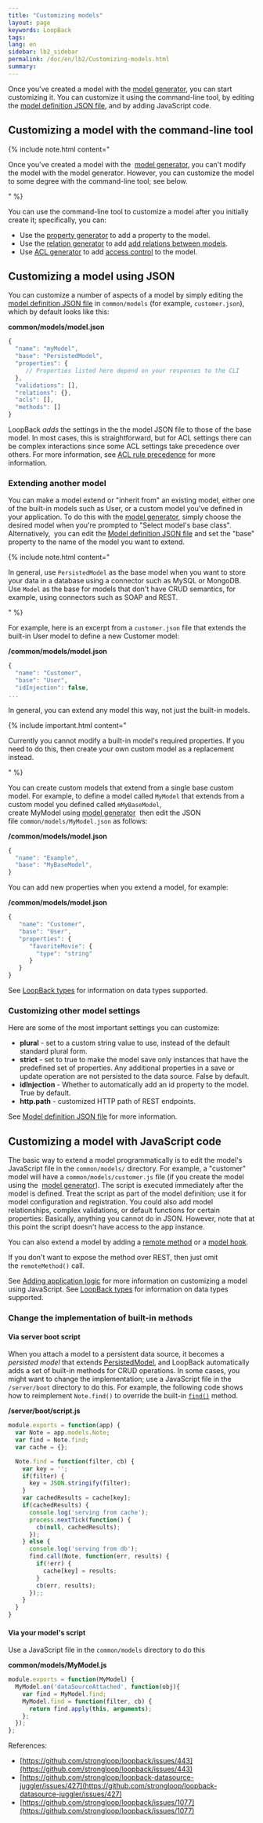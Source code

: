 ```yaml
---
title: "Customizing models"
layout: page
keywords: LoopBack
tags:
lang: en
sidebar: lb2_sidebar
permalink: /doc/en/lb2/Customizing-models.html
summary:
---
```


Once you've created a model with the [model generator](https://docs.strongloop.com/display/APIC/Model+generator), you can start customizing it.
You can customize it using the command-line tool, by editing the [model definition JSON file](/doc/en/lb2/Model-definition-JSON-file.html), and by adding JavaScript code.

## Customizing a model with the command-line tool

{% include note.html content="

Once you've created a model with the  [model generator](https://docs.strongloop.com/display/APIC/Model+generator), you can't modify the model with the model generator.
However, you can customize the model to some degree with the command-line tool; see below.

" %}

You can use the command-line tool to customize a model after you initially create it; specifically, you can:

* Use the [property generator](https://docs.strongloop.com/display/APIC/Property+generator) to add a property to the model.
* Use the [relation generator](https://docs.strongloop.com/display/APIC/Relation+generator) to add [add relations between models](/doc/en/lb2/Creating-model-relations.html).
* Use [ACL generator](https://docs.strongloop.com/display/APIC/ACL+generator) to add [access control](/doc/en/lb2/Controlling-data-access.html) to the model.

## Customizing a model using JSON

You can customize a number of aspects of a model by simply editing the
[model definition JSON file](/doc/en/lb2/Model-definition-JSON-file.html) in `common/models` (for example, `customer.json`), which by default looks like this:

**common/models/model.json**

```javascript
{
  "name": "myModel",
  "base": "PersistedModel",
  "properties": {
     // Properties listed here depend on your responses to the CLI
  },
  "validations": [],
  "relations": {},
  "acls": [],
  "methods": []
}
```

LoopBack _adds_ the settings in the the model JSON file to those of the base model.
In most cases, this is straightforward, but for ACL settings there can be complex interactions since some ACL settings take precedence over others.
For more information, see [ACL rule precedence](/doc/en/lb2/Controlling-data-access.html#Controllingdataaccess-ACLruleprecedence) for more information.

### Extending another model

You can make a model extend or "inherit from" an existing model, either one of the built-in models such as User, or a custom model you've defined in your application.
To do this with the [model generator](https://docs.strongloop.com/display/APIC/Model+generator), simply choose the desired model when you're prompted to "Select model's base class".
Alternatively,  you can edit the [Model definition JSON file](/doc/en/lb2/Model-definition-JSON-file.html) and set the "base" property to the name of the model you want to extend.

{% include note.html content="

In general, use `PersistedModel` as the base model when you want to store your data in a database using a connector such as MySQL or MongoDB.
Use `Model` as the base for models that don't have CRUD semantics, for example, using connectors such as SOAP and REST.

" %}

For example, here is an excerpt from a `customer.json` file that extends the built-in User model to define a new Customer model:

**/common/models/model.json**

```javascript
{
  "name": "Customer",
  "base": "User",
  "idInjection": false,
...
```

In general, you can extend any model this way, not just the built-in models.

{% include important.html content="

Currently you cannot modify a built-in model's required properties. If you need to do this, then create your own custom model as a replacement instead.

" %}

You can create custom models that extend from a single base custom model.
For example, to define a model called `MyModel` that extends from a custom model you defined called `mMyBaseModel`,
create MyModel using [model generator](https://docs.strongloop.com/display/APIC/Model+generator) 
then edit the JSON file `common/models/MyModel.json` as follows:

**/common/models/model.json**

```javascript
{
  "name": "Example",
  "base": "MyBaseModel",
}
```

You can add new properties when you extend a model, for example:

**/common/models/model.json**

```javascript
{
   "name": "Customer",
   "base": "User",
   "properties": {
      "favoriteMovie": {
        "type": "string"
      }
   }
}
```

See [LoopBack types](/doc/en/lb2/LoopBack-types.html) for information on data types supported.

### Customizing other model settings

Here are some of the most important settings you can customize:

* **plural** - set to a custom string value to use, instead of the default standard plural form.
* **strict** - set to true to make the model save only instances that have the predefined set of properties.
  Any additional properties in a save or update operation are not persisted to the data source. False by default.
* **idInjection** - Whether to automatically add an id property to the model. True by default.
* **http.path** - customized HTTP path of REST endpoints.

See [Model definition JSON file](/doc/en/lb2/Model-definition-JSON-file.html#ModeldefinitionJSONfile-Top-levelproperties) for more information.

## Customizing a model with JavaScript code

The basic way to extend a model programmatically is to edit the model's JavaScript file in the `common/models/` directory.
For example, a "customer" model will have a `common/models/customer.js` file (if you create the model using the 
[model generator](https://docs.strongloop.com/display/APIC/Model+generator)).
The script is executed immediately after the model is defined.
Treat the script as part of the model definition; use it for model configuration and registration.
You could also add model relationships, complex validations, or default functions for certain properties: Basically, anything you cannot do in JSON.
However, note that at this point the script doesn't have access to the app instance.  

You can also extend a model by adding a [remote method](/doc/en/lb2/Remote-methods.html) or a [model hook](/doc/en/lb2/Remote-hooks.html#Remotehooks-Modelhooks).

If you don't want to expose the method over REST, then just omit the `remoteMethod()` call.

See [Adding application logic](/doc/en/lb2/Adding-application-logic.html) for more information on customizing a model using JavaScript.
See [LoopBack types](/doc/en/lb2/LoopBack-types.html) for information on data types supported.

### Change the implementation of built-in methods

#### Via server boot script

When you attach a model to a persistent data source, it becomes a _persisted model_ that extends
[PersistedModel](https://apidocs.strongloop.com/loopback/#persistedmodel),
and LoopBack automatically adds a set of built-in methods for CRUD operations.
In some cases, you might want to change the implementation; use a JavaScript file in the `/server/boot` directory to do this.
For example, the following code shows how to reimplement `Note.find()` to override the built-in
[`find()`](http://apidocs.strongloop.com/loopback/#persistedmodelfindfilter-callback) method.

**/server/boot/script.js**

```javascript
module.exports = function(app) {
  var Note = app.models.Note;
  var find = Note.find;
  var cache = {};

  Note.find = function(filter, cb) {
    var key = '';
    if(filter) {
      key = JSON.stringify(filter);
    }
    var cachedResults = cache[key];
    if(cachedResults) {
      console.log('serving from cache');
      process.nextTick(function() {
        cb(null, cachedResults);
      });
    } else {
      console.log('serving from db');
      find.call(Note, function(err, results) {
        if(!err) {
          cache[key] = results;
        }
        cb(err, results);
      });;
    }
  }
}
```

#### Via your model's script

Use a JavaScript file in the `common/models` directory to do this

**common/models/MyModel.js**

```javascript
module.exports = function(MyModel) {
  MyModel.on('dataSourceAttached', function(obj){
    var find = MyModel.find;
    MyModel.find = function(filter, cb) {
      return find.apply(this, arguments);
    };
  });
};
```

References:

* [https://github.com/strongloop/loopback/issues/443](https://github.com/strongloop/loopback/issues/443)
* [https://github.com/strongloop/loopback-datasource-juggler/issues/427](https://github.com/strongloop/loopback-datasource-juggler/issues/427)
* [https://github.com/strongloop/loopback/issues/1077](https://github.com/strongloop/loopback/issues/1077)